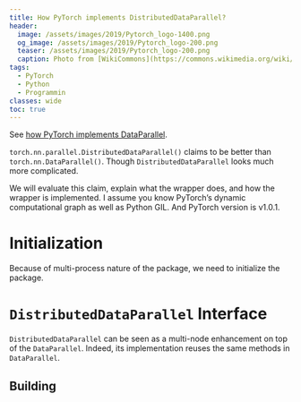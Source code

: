 ```yaml
---
title: How PyTorch implements DistributedDataParallel?
header:
  image: /assets/images/2019/Pytorch_logo-1400.png
  og_image: /assets/images/2019/Pytorch_logo-200.png
  teaser: /assets/images/2019/Pytorch_logo-200.png
  caption: Photo from [WikiCommons](https://commons.wikimedia.org/wiki/File:Pytorch_logo.png)
tags:
  - PyTorch
  - Python
  - Programmin
classes: wide
toc: true
---
```


See [how PyTorch implements DataParallel](https://erickguan.me/2019/pytorch-parallel-model).

`torch.nn.parallel.DistributedDataParallel()` claims to be better than `torch.nn.DataParallel()`. Though `DistributedDataParallel` looks much more complicated.

We will evaluate this claim, explain what the wrapper does, and how the wrapper is implemented. I assume you know PyTorch’s dynamic computational graph as well as Python GIL. And PyTorch version is v1.0.1.

# Initialization

Because of multi-process nature of the package, we need to initialize the package.

## 

# `DistributedDataParallel` Interface

`DistributedDataParallel` can be seen as a multi-node enhancement on top of the `DataParallel`. Indeed, its implementation reuses the same methods in `DataParallel`.

## Building 